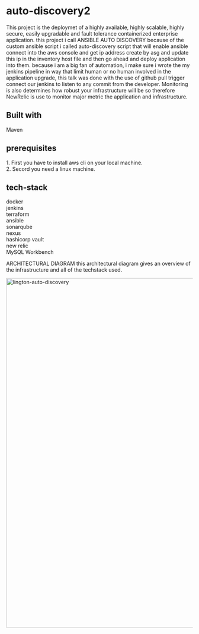 # auto-discovery2
This project is the deploymet of a highly available, highly scalable, highly secure, easily upgradable and fault tolerance containerized enterprise application. this project i call ANSIBLE AUTO DISCOVERY because of the custom ansible script i called auto-discovery script that will enable ansible connect into the aws console and get ip address create by asg and update this ip in the inventory host file and then go ahead and deploy application into them. because i am a big fan of automation, i make sure i wrote the my jenkins pipeline in way that limit human or no human involved in the application upgrade, this talk was done with the use of github pull trigger connect our jenkins to listen to any commit from the developer. Monitoring is also determines how robust your infrastructure will be so therefore NewRelic is use to monitor major metric the application and infrastructure.

## Built with
Maven

## prerequisites
 <p>1. First you have to install aws cli on your local machine.<br>
 2. Secord you need a linux machine.<br>

## tech-stack
docker<br>
jenkins<br>
terraform<br>
ansible<br>
sonarqube<br>
nexus<br>
hashicorp vault<br>
new relic<br>
MySQL Workbench<br>

ARCHITECTURAL DIAGRAM 
this architectural diagram gives an overview of the infrastructure and all of the techstack used.

<img width="943" alt="lington-auto-discovery" src="https://github.com/mr-lington/auto-discovery2/assets/99319094/a5365d40-35f2-4879-8719-c5b04cfd6164">
